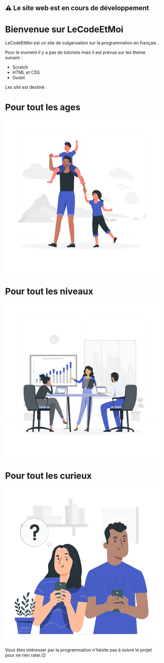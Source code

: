 ##   ⚠️ Le site web est en cours de développement 

# Bienvenue sur LeCodeEtMoi

LeCodeEtMoi est un site de vulgarisation sur la programmation en français .

Pour le moment il y a pas de tutoriels mais il est prévue sur les theme suivant :
- Scratch
- HTML et CSS
- Godot

Les site est destiné :

# Pour tout les ages 
<img src="/static/Father'sDay-rafiki.svg" width="550" alt="uad_screenshot">

# Pour tout les niveaux
<img src="/static/Pitchmeeting-rafiki.svg" width="550" alt="uad_screenshot">

# Pour tout les curieux
<img src="/static/Curious-pana.svg" width="550" alt="uad_screenshot">




Vous êtes intéresser par la programmation n'hésite pas à suivre le projet pour ne rien rater.😉



